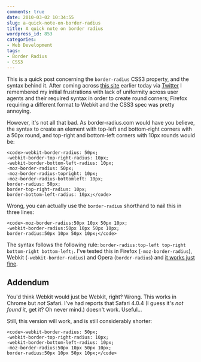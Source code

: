 ```yaml
---
comments: true
date: 2010-03-02 10:34:55
slug: a-quick-note-on-border-radius
title: A quick note on border radius
wordpress_id: 853
categories:
- Web Development
tags:
- Border Radius
- CSS3
---
```


This is a quick post concerning the `border-radius` CSS3 property, and the syntax behind it. After coming across [this site](http://www.border-radius.com/) earlier today via [Twitter](http://twitter.com/csswizardry) I remembered my initial frustrations with lack of uniformity across user agents and their required syntax in order to create round corners; Firefox requiring a different format to Webkit and the CSS3 spec was pretty annoying.







However, it's not all that bad. As border-radius.com would have you believe, the syntax to create an element with top-left and bottom-right corners with a 50px round, and top-right and bottom-left corners with 10px rounds would be:





    <code>-webkit-border-radius: 50px;
    -webkit-border-top-right-radius: 10px;
    -webkit-border-bottom-left-radius: 10px;
    -moz-border-radius: 50px;
    -moz-border-radius-topright: 10px;
    -moz-border-radius-bottomleft: 10px;
    border-radius: 50px;
    border-top-right-radius: 10px;
    border-bottom-left-radius: 10px;</code>





Wrong, you can actually use the `border-radius` shorthand to nail this in three lines:





    <code>-moz-border-radius:50px 10px 50px 10px;
    -webkit-border-radius:50px 10px 50px 10px;
    border-radius:50px 10px 50px 10px;</code>





The syntax follows the following rule: `border-radius:top-left top-right bottom-right bottom-left;`. I've tested this in Firefox (`-moz-border-radius`), Webkit (`-webkit-border-radius`) and Opera (`border-radius`) and [it works just fine](http://csswizardry.com/demos/border-radius/).





## Addendum




You'd think Webkit would just be Webkit, right? Wrong. This works in Chrome but _not_ Safari. I've had reports that Safari 4.0.4 (I guess it's _not found it_, get it? Oh never mind.) doesn't work. Useful...




Still, this version will work, and is still considerably shorter:





    <code>-webkit-border-radius: 50px;
    -webkit-border-top-right-radius: 10px;
    -webkit-border-bottom-left-radius: 10px;
    -moz-border-radius:50px 10px 50px 10px;
    border-radius:50px 10px 50px 10px;</code>
